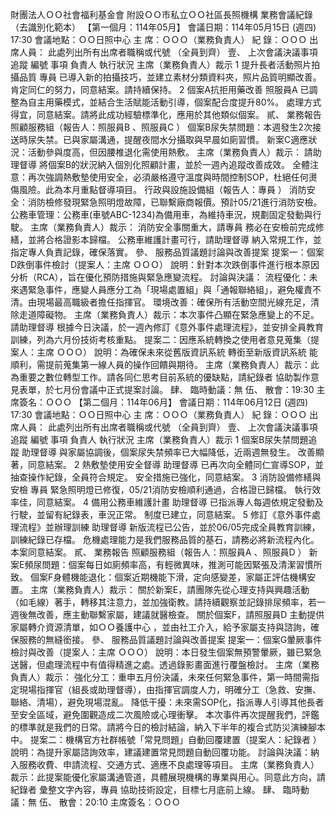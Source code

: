 財團法人ＯＯ社會福利基金會
附設ＯＯ市私立ＯＯ社區長照機構 業務會議紀錄（去識別化範本）
【第一個月：114年05月】
會議日期：114年05月15日 (週四) 17:30
會議地點：ＯＯ日照中心
主 席：ＯＯＯ（業務負責人）
紀 錄：ＯＯＯ
出席人員：
此處列出所有出席者職稱或代號
（全員到齊）
壹、 上次會議決議事項追蹤
編號
事項
負責人
執行狀況
主席（業務負責人）裁示
1
提升長者活動照片拍攝品質
專員
已導入新的拍攝技巧，並建立素材分類資料夾，照片品質明顯改善。
肯定同仁的努力，同意結案。請持續保持。
2
個案A抗拒用藥改善
照服員A
已調整為自主用藥模式，並結合生活賦能活動引導，個案配合度提升80%。
處理方式得宜，同意結案。請將此成功經驗標準化，應用於其他類似個案。
貳、 業務報告
照顧服務組（報告人：照服員B、照服員C）
個案B尿失禁問題：本週發生2次接送時尿失禁。已與家屬溝通，提醒夜間水分攝取與早晨如廁習慣。
新案C適應狀況：活動參與度高，但因腰椎退化需使用熱敷。
主席（業務負責人）裁示：
請助理督導將個案B的狀況納入個別化照顧計畫，並於一週內追蹤改善成效。
全體注意：再次強調熱敷墊使用安全，必須嚴格遵守溫度與時間控制SOP，杜絕任何燙傷風險。此為本月重點督導項目。
行政與設施設備組（報告人：專員）
消防安全：消防檢修發現緊急照明燈故障，已聯繫廠商報價。預計05/21進行消防安檢。
公務車管理：公務車(車號ABC-1234)為備用車，為維持車況，規劃固定發動與行駛。
主席（業務負責人）裁示：
消防安全事關重大，請專員務必在安檢前完成修繕，並將合格證影本歸檔。
公務車維護計畫可行，請助理督導納入常規工作，並指定專人負責記錄，確保落實。
參、 服務品質議題討論與改善提案
提案一：個案D跌倒事件檢討（提案人：主席 ＯＯＯ）
說明：針對本次跌倒事件進行根本原因分析（RCA），旨在優化預防措施與緊急應變流程。
討論與決議：
流程優化：未來遇緊急事件，應變人員應分工為「現場處置組」與「通報聯絡組」，避免權責不清。由現場最高職級者擔任指揮官。
環境改善：確保所有活動空間光線充足，清除走道障礙物。
主席（業務負責人）裁示：本次事件凸顯在緊急應變上的不足。請助理督導根據今日決議，於一週內修訂《意外事件處理流程》，並安排全員教育訓練，列為六月份技術考核重點。
提案二：因應系統轉換之使用者意見蒐集（提案人：主席 ＯＯＯ）
說明：為確保未來從舊版資訊系統轉銜至新版資訊系統能順利，需提前蒐集第一線人員的操作回饋與期待。
主席（業務負責人）裁示：此為重要之數位轉型工作。請各同仁思考目前系統的優缺點，請紀錄者協助製作意見表單，於七月份會議中正式提案討論。
肆、 臨時動議：無
伍、 散會：19:30
主席簽名：ＯＯＯ
【第二個月：114年06月】
會議日期：114年06月12日 (週四) 17:30
會議地點：ＯＯ日照中心
主 席：ＯＯＯ（業務負責人）
紀 錄：ＯＯＯ
出席人員：
此處列出所有出席者職稱或代號
（全員到齊）
壹、 上次會議決議事項追蹤
編號
事項
負責人
執行狀況
主席（業務負責人）裁示
1
個案B尿失禁問題追蹤
助理督導
與家屬協調後，個案尿失禁頻率已大幅降低，近兩週無發生。
改善顯著，同意結案。
2
熱敷墊使用安全督導
助理督導
已再次向全體同仁宣導SOP，並抽查操作紀錄，全員符合規定。
安全措施已強化，同意結案。
3
消防設備修繕與安檢
專員
緊急照明燈已修復，05/21消防安檢順利通過，合格證已歸檔。
執行效率佳，同意結案。
4
備用公務車維護計畫
助理督導
已指派專人每週依規定發動及行駛，並留有紀錄表，車況正常。
制度已建立，同意結案。
5
修訂《意外事件處理流程》並辦理訓練
助理督導
新版流程已公告，並於06/05完成全員教育訓練，訓練紀錄已存檔。
危機處理能力是我們服務品質的基石，請務必將新流程內化。本案同意結案。
貳、 業務報告
照顧服務組（報告人：照服員A、照服員D）
新案E頻尿問題：個案每日如廁頻率高，有輕微異味，推測可能因緊張及清潔習慣所致。
個案F身體機能退化：個案近期機能下滑，定向感變差，家屬正評估機構安置。
主席（業務負責人）裁示：
關於新案E，請團隊先從心理支持與興趣活動（如毛線）著手，轉移其注意力，並加強衛教。請持續觀察並記錄排尿頻率，若一週後無改善，應主動聯繫家屬，建議就醫檢查。
關於個案F，請照服員D主動提供家屬轉介資源清單，如ＯＯ養護中心，並由社工介入，給予家屬支持與諮詢，確保服務的無縫銜接。
參、 服務品質議題討論與改善提案
提案一：個案G暈厥事件檢討與改善（提案人：主席 ＯＯＯ）
說明：本日發生個案無預警暈厥，雖已緊急送醫，但處理流程中有值得精進之處。透過錄影畫面進行覆盤檢討。
主席（業務負責人）裁示：
強化分工：重申五月份決議，未來任何緊急事件，第一時間需指定現場指揮官（組長或助理督導），由指揮官調度人力，明確分工（急救、安撫、聯絡、清場），避免現場混亂。
降低干擾：未來需SOP化，指派專人引導其他長者至安全區域，避免圍觀造成二次風險或心理衝擊。
本次事件再次提醒我們，評鑑的標準就是我們的日常。請將今日的檢討結論，納入下半年的複合式防災演練腳本中。
提案二：機構官方社群帳號「常見問題」自動回覆建置（提案人：紀錄者）
說明：為提升家屬諮詢效率，建議建置常見問題自動回覆功能。
討論與決議：納入服務收費、申請流程、交通方式、適應不良處理等項目。
主席（業務負責人）裁示：此提案能優化家屬溝通管道，具體展現機構的專業與用心。同意此方向，請紀錄者彙整文字內容，專員協助技術設定，目標七月底前上線。
肆、 臨時動議：無
伍、 散會：20:10
主席簽名：ＯＯＯ